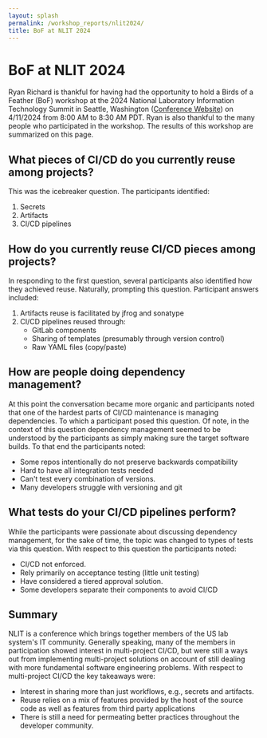 ```yaml
---
layout: splash
permalink: /workshop_reports/nlit2024/
title: BoF at NLIT 2024
---
```


<!--
  ~ Copyright 2024 Multiproject DevOps Team
  ~
  ~ Licensed under the Apache License, Version 2.0 (the "License");
  ~ you may not use this file except in compliance with the License.
  ~ You may obtain a copy of the License at
  ~
  ~ http://www.apache.org/licenses/LICENSE-2.0
  ~
  ~ Unless required by applicable law or agreed to in writing, software
  ~ distributed under the License is distributed on an "AS IS" BASIS,
  ~ WITHOUT WARRANTIES OR CONDITIONS OF ANY KIND, either express or implied.
  ~ See the License for the specific language governing permissions and
  ~ limitations under the License.
-->

# BoF at NLIT 2024

Ryan Richard is thankful for having had the opportunity to hold a Birds of a Feather (BoF) workshop at the 2024 National Laboratory Information Technology Summit in Seattle, Washington ([Conference Website](https://www.fbcinc.com/e/nlit/default.aspx)) on 4/11/2024 from 8:00 AM to 8:30 AM PDT. Ryan is also thankful to the many people who participated in the workshop. The results of this workshop are summarized on this page.

## What pieces of CI/CD do you currently reuse among projects?

This was the icebreaker question. The participants identified:

1. Secrets
2. Artifacts
3. CI/CD pipelines

## How do you currently reuse CI/CD pieces among projects?

In responding to the first question, several participants also identified how they achieved reuse. Naturally, prompting this question. Participant answers included:

1. Artifacts reuse is facilitated by jfrog and sonatype
2. CI/CD pipelines reused through:
   - GitLab components
   - Sharing of templates (presumably through version control)
   - Raw YAML files (copy/paste)

## How are people doing dependency management?

At this point the conversation became more organic and participants noted that one of the hardest parts of CI/CD maintenance is managing dependencies. To which a participant posed this question. Of note, in the context of this question dependency management seemed to be understood by the participants as simply making sure the target software builds. To that end the participants noted:

- Some repos intentionally do not preserve backwards compatibility
- Hard to have all integration tests needed
- Can't test every combination of versions.
- Many developers struggle with versioning and git

## What tests do your CI/CD pipelines perform?

While the participants were passionate about discussing dependency management, for the sake of time, the topic was changed to types of tests via this question. With respect to this question the participants noted:

- CI/CD not enforced.
- Rely primarily on acceptance testing (little unit testing)
- Have considered a tiered approval solution.
- Some developers separate their components to avoid CI/CD

## Summary

NLIT is a conference which brings together members of the US lab system's IT community. Generally speaking, many of the members in participation showed interest in multi-project CI/CD, but were still a ways out from implementing multi-project solutions on account of still dealing with more fundamental software engineering problems. With respect to multi-project CI/CD the key takeaways were:

- Interest in sharing more than just workflows, e.g., secrets and artifacts.
- Reuse relies on a mix of features provided by the host of the source code as well as features from third party applications
- There is still a need for permeating better practices throughout the developer community.
